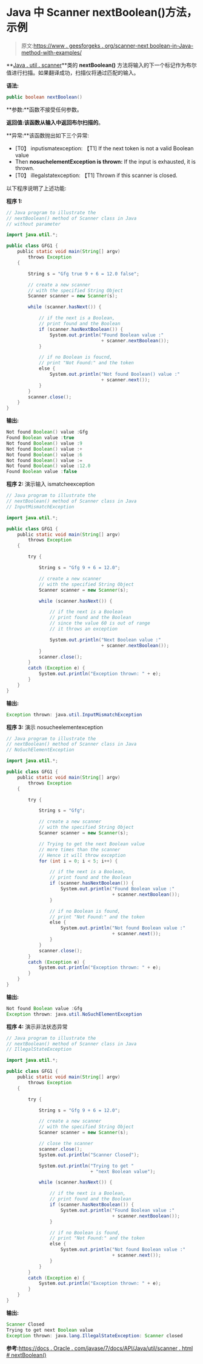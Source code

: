 # Java 中 Scanner nextBoolean()方法，示例

> 原文:[https://www . geesforgeks . org/scanner-next boolean-in-Java-method-with-examples/](https://www.geeksforgeeks.org/scanner-nextboolean-method-in-java-with-examples/)

**[Java . util . scanner](https://www.geeksforgeeks.org/scanner-class-in-java/)**类的 **nextBoolean()** 方法将输入的下一个标记作为布尔值进行扫描。如果翻译成功，扫描仪将通过匹配的输入。

**语法:**

```java
public boolean nextBoolean()
```

**参数:**函数不接受任何参数。

**返回值:**该函数从输入中返回**布尔扫描的**。

**异常:**该函数抛出如下三个异常:

*   [T0】 inputismatexception: 【T1] If the next token is not a valid Boolean value
*   Then **nosuchelementException is thrown:** If the input is exhausted, it is thrown.
*   [T0】 illegalstatexception: 【T1] Thrown if this scanner is closed.

以下程序说明了上述功能:

**程序 1:**

```java
// Java program to illustrate the
// nextBoolean() method of Scanner class in Java
// without parameter

import java.util.*;

public class GFG1 {
    public static void main(String[] argv)
        throws Exception
    {

        String s = "Gfg true 9 + 6 = 12.0 false";

        // create a new scanner
        // with the specified String Object
        Scanner scanner = new Scanner(s);

        while (scanner.hasNext()) {

            // if the next is a Boolean,
            // print found and the Boolean
            if (scanner.hasNextBoolean()) {
                System.out.println("Found Boolean value :"
                                   + scanner.nextBoolean());
            }

            // if no Boolean is foucnd,
            // print "Not Found:" and the token
            else {
                System.out.println("Not found Boolean() value :"
                                   + scanner.next());
            }
        }
        scanner.close();
    }
}
```

**输出:**

```java
Not found Boolean() value :Gfg
Found Boolean value :true
Not found Boolean() value :9
Not found Boolean() value :+
Not found Boolean() value :6
Not found Boolean() value :=
Not found Boolean() value :12.0
Found Boolean value :false

```

**程序 2:** 演示输入 ismatcheexception

```java
// Java program to illustrate the
// nextBoolean() method of Scanner class in Java
// InputMismatchException

import java.util.*;

public class GFG1 {
    public static void main(String[] argv)
        throws Exception
    {

        try {

            String s = "Gfg 9 + 6 = 12.0";

            // create a new scanner
            // with the specified String Object
            Scanner scanner = new Scanner(s);

            while (scanner.hasNext()) {

                // if the next is a Boolean
                // print found and the Boolean
                // since the value 60 is out of range
                // it throws an exception

                System.out.println("Next Boolean value :"
                                   + scanner.nextBoolean());
            }
            scanner.close();
        }
        catch (Exception e) {
            System.out.println("Exception thrown: " + e);
        }
    }
}
```

**输出:**

```java
Exception thrown: java.util.InputMismatchException

```

**程序 3:** 演示 nosucheelementexception

```java
// Java program to illustrate the
// nextBoolean() method of Scanner class in Java
// NoSuchElementException

import java.util.*;

public class GFG1 {
    public static void main(String[] argv)
        throws Exception
    {

        try {

            String s = "Gfg";

            // create a new scanner
            // with the specified String Object
            Scanner scanner = new Scanner(s);

            // Trying to get the next Boolean value
            // more times than the scanner
            // Hence it will throw exception
            for (int i = 0; i < 5; i++) {

                // if the next is a Boolean,
                // print found and the Boolean
                if (scanner.hasNextBoolean()) {
                    System.out.println("Found Boolean value :"
                                       + scanner.nextBoolean());
                }

                // if no Boolean is found,
                // print "Not Found:" and the token
                else {
                    System.out.println("Not found Boolean value :"
                                       + scanner.next());
                }
            }
            scanner.close();
        }
        catch (Exception e) {
            System.out.println("Exception thrown: " + e);
        }
    }
}
```

**输出:**

```java
Not found Boolean value :Gfg
Exception thrown: java.util.NoSuchElementException

```

**程序 4:** 演示非法状态异常

```java
// Java program to illustrate the
// nextBoolean() method of Scanner class in Java
// IllegalStateException

import java.util.*;

public class GFG1 {
    public static void main(String[] argv)
        throws Exception
    {

        try {

            String s = "Gfg 9 + 6 = 12.0";

            // create a new scanner
            // with the specified String Object
            Scanner scanner = new Scanner(s);

            // close the scanner
            scanner.close();
            System.out.println("Scanner Closed");

            System.out.println("Trying to get "
                               + "next Boolean value");

            while (scanner.hasNext()) {

                // if the next is a Boolean,
                // print found and the Boolean
                if (scanner.hasNextBoolean()) {
                    System.out.println("Found Boolean value :"
                                       + scanner.nextBoolean());
                }

                // if no Boolean is found,
                // print "Not Found:" and the token
                else {
                    System.out.println("Not found Boolean value :"
                                       + scanner.next());
                }
            }
        }
        catch (Exception e) {
            System.out.println("Exception thrown: " + e);
        }
    }
}
```

**输出:**

```java
Scanner Closed
Trying to get next Boolean value
Exception thrown: java.lang.IllegalStateException: Scanner closed

```

**参考:**[https://docs . Oracle . com/javase/7/docs/API/Java/util/scanner . html # nextBoolean()](https://docs.oracle.com/javase/7/docs/api/java/util/Scanner.html#nextBoolean())